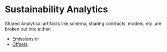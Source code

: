 # Sustainability Analytics

Shared Analytical artifacts like schema, sharing contracts, models, etc. are broken out into either:

- [Emissions](emissions) or
- [Offsets](offsets)
